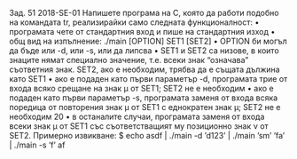 Зад. 51 2018-SE-01 Напишете програма на C, която да работи подобно на командата tr, реализирайки
само следната функционалност:
• програмата чете от стандартния вход и пише на стандартния изход
• общ вид на изпълнение: ./main [OPTION] SET1 [SET2]
• OPTION би могъл да бъде или -d, или -s, или да липсва
• SET1 и SET2 са низове, в които знаците нямат специално значение, т.е. всеки знак “означава”
съответния знак. SET2, ако е необходим, трябва да е същата дължина като SET1
• ако е подаден като първи параметър -d, програмата трие от входа всяко срещане на знак µ
от SET1; SET2 не е необходим
• ако е подаден като първи параметър -s, програмата заменя от входа всяка поредица от повторения знак µ от SET1 с еднократен знак µ; SET2 не е необходим
20
• в останалите случаи, програмата заменя от входа всеки знак µ от SET1 със съответстващият
му позиционно знак ν от SET2.
Примерно извикване:
$ echo asdf | ./main -d ’d123’ | ./main ’sm’ ’fa’ | ./main -s ’f’
af